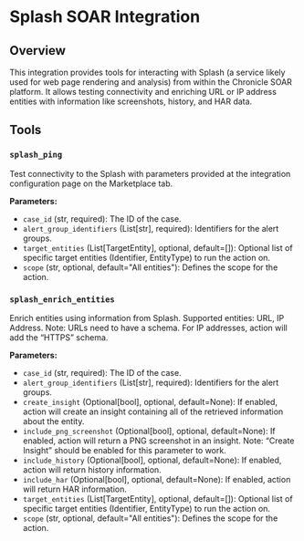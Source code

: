 # Splash SOAR Integration

## Overview

This integration provides tools for interacting with Splash (a service likely used for web page rendering and analysis) from within the Chronicle SOAR platform. It allows testing connectivity and enriching URL or IP address entities with information like screenshots, history, and HAR data.

## Tools

### `splash_ping`

Test connectivity to the Splash with parameters provided at the integration configuration page on the Marketplace tab.

**Parameters:**

*   `case_id` (str, required): The ID of the case.
*   `alert_group_identifiers` (List[str], required): Identifiers for the alert groups.
*   `target_entities` (List[TargetEntity], optional, default=[]): Optional list of specific target entities (Identifier, EntityType) to run the action on.
*   `scope` (str, optional, default="All entities"): Defines the scope for the action.

### `splash_enrich_entities`

Enrich entities using information from Splash. Supported entities: URL, IP Address. Note: URLs need to have a schema. For IP addresses, action will add the “HTTPS” schema.

**Parameters:**

*   `case_id` (str, required): The ID of the case.
*   `alert_group_identifiers` (List[str], required): Identifiers for the alert groups.
*   `create_insight` (Optional[bool], optional, default=None): If enabled, action will create an insight containing all of the retrieved information about the entity.
*   `include_png_screenshot` (Optional[bool], optional, default=None): If enabled, action will return a PNG screenshot in an insight. Note: “Create Insight” should be enabled for this parameter to work.
*   `include_history` (Optional[bool], optional, default=None): If enabled, action will return history information.
*   `include_har` (Optional[bool], optional, default=None): If enabled, action will return HAR information.
*   `target_entities` (List[TargetEntity], optional, default=[]): Optional list of specific target entities (Identifier, EntityType) to run the action on.
*   `scope` (str, optional, default="All entities"): Defines the scope for the action.

